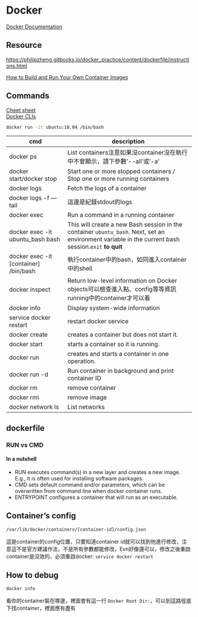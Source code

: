# Docker

[Docker Documentation](https://docs.docker.com/)

## Resource

<https://philipzheng.gitbooks.io/docker_practice/content/dockerfile/instructions.html>

[How to Build and Run Your Own Container Images](https://rancher.com/learning-paths/how-to-build-and-run-your-own-container-images/)

## Commands

[Cheet sheet](https://github.com/wsargent/docker-cheat-sheet)  
[Docker CLIs](https://docs.docker.com/engine/reference/commandline/cli/)

```bash
docker run -it ubuntu:18.04 /bin/bash
```

|cmd|description|
|--|--|
| docker ps| List containers注意如果沒container沒在執行中不會顯示，請下參數’--all’或’-a’|
| docker start/docker stop| Start one or more stopped containers / Stop one or more running containers|
| docker logs| Fetch the logs of a container|
| docker logs -f —tail| 這邊是紀錄stdout的logs|
| docker exec| Run a command in a running container|
| docker exec -it ubuntu_bash bash| This will create a new Bash session in the container `ubuntu_bash`. Next, set an environment variable in the current bash session.`exit` **to quit**|
| docker exec -it [container] /bin/bash | 執行container中的bash，如同進入container中的shell|
| docker inspect| Return low-level information on Docker objects可以檢查進入點、config等等資訊running中的container才可以看|
| docker info| Display system-wide information|
| service docker restart| restart docker service|
| docker create|creates a container but does not start it.|
| docker start|starts a container so it is running.|
| docker run|creates and starts a container in one operation.|
| docker run -d|Run container in background and print container ID|
| docker rm|remove container|
| docker rmi|remove image|
| docker network ls|List networks|

## dockerfile

### RUN vs CMD

#### In a nutshell

- RUN executes command(s) in a new layer and creates a new image. E.g., it is often used for installing software packages.
- CMD sets default command and/or parameters, which can be overwritten from command line when docker container runs.
- ENTRYPOINT configures a container that will run as an executable.

## Container’s config

```bash
/var/lib/docker/containers/[container-id]/config.json
```

這是container的config位置，只要知道container id就可以找到他進行修改，注意這不是官方建議作法，不是所有參數都能修改，Evn好像還可以，修改之後重啟container是沒效的，必須重啟docker: `service docker restart`

## How to debug

```bash
docker info
```

看你的container裝在哪邊，裡面會有這一行 `Docker Root Dir:`，可以到這路徑底下找container，裡面應有盡有
